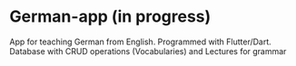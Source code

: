 # German-app (in progress)

App for teaching German from English. Programmed with Flutter/Dart.
Database with CRUD operations (Vocabularies) and Lectures for grammar
